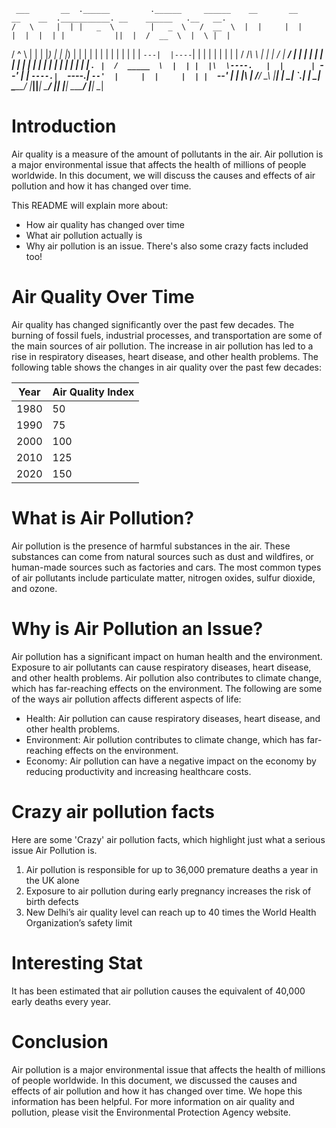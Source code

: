      ___       __  .______         .______     ______    __       __       __    __  .___________. __    ______   .__   __. 
    /   \     |  | |   _  \        |   _  \   /  __  \  |  |     |  |     |  |  |  | |           ||  |  /  __  \  |  \ |  | 
   /  ^  \    |  | |  |_)  |       |  |_)  | |  |  |  | |  |     |  |     |  |  |  | `---|  |----`|  | |  |  |  | |   \|  | 
  /  /_\  \   |  | |      /        |   ___/  |  |  |  | |  |     |  |     |  |  |  |     |  |     |  | |  |  |  | |  . `  | 
 /  _____  \  |  | |  |\  \----.   |  |      |  `--'  | |  `----.|  `----.|  `--'  |     |  |     |  | |  `--'  | |  |\   | 
/__/     \__\ |__| | _| `._____|   | _|       \______/  |_______||_______| \______/      |__|     |__|  \______/  |__| \__| 

# Introduction
Air quality is a measure of the amount of pollutants in the air. Air pollution is a major environmental issue that affects the health of millions of people worldwide. In this document, we will discuss the causes and effects of air pollution and how it has changed over time.

This README will explain more about:
- How air quality has changed over time
- What air pollution actually is
- Why air pollution is an issue. There's also some crazy facts included too!

# Air Quality Over Time
Air quality has changed significantly over the past few decades. The burning of fossil fuels, industrial processes, and transportation are some of the main sources of air pollution. The increase in air pollution has led to a rise in respiratory diseases, heart disease, and other health problems. The following table shows the changes in air quality over the past few decades:

Year |	Air Quality Index
--- | ---
1980 |	50
1990 |	75
2000 |	100
2010 |	125
2020 |	150

# What is Air Pollution?
Air pollution is the presence of harmful substances in the air. These substances can come from natural sources such as dust and wildfires, or human-made sources such as factories and cars. The most common types of air pollutants include particulate matter, nitrogen oxides, sulfur dioxide, and ozone.

# Why is Air Pollution an Issue?
Air pollution has a significant impact on human health and the environment. Exposure to air pollutants can cause respiratory diseases, heart disease, and other health problems. Air pollution also contributes to climate change, which has far-reaching effects on the environment. The following are some of the ways air pollution affects different aspects of life:

- Health: Air pollution can cause respiratory diseases, heart disease, and other health problems.
- Environment: Air pollution contributes to climate change, which has far-reaching effects on the environment.
- Economy: Air pollution can have a negative impact on the economy by reducing productivity and increasing healthcare costs.

# Crazy air pollution facts

Here are some 'Crazy' air pollution facts, which highlight just what a serious issue Air Pollution is.

1. Air pollution is responsible for up to 36,000 premature deaths a year in the UK alone
2. Exposure to air pollution during early pregnancy increases the risk of birth defects
3. New Delhi’s air quality level can reach up to 40 times the World Health Organization’s safety limit

# Interesting Stat
It has been estimated that air pollution causes the equivalent of 40,000 early deaths every year.

# Conclusion
Air pollution is a major environmental issue that affects the health of millions of people worldwide. In this document, we discussed the causes and effects of air pollution and how it has changed over time. We hope this information has been helpful. For more information on air quality and pollution, please visit the Environmental Protection Agency website.